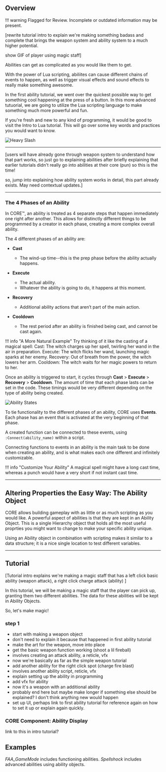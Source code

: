 ## Overview

!!! warning
    Flagged for Review.
    Incomplete or outdated information may be present.

[rewrite tutorial intro to explain we're making something badass and complete that brings the weapon system and ability system to a much higher potential.

show GIF of player using magic staff]

Abilities can get as complicated as you would like them to get.

With the power of Lua scripting, abiliites can cause different chains of events to happen, as well as trigger visual effects and sound effects to really make something awesome.

In the first ability tutorial, we went over the quickest possible way to get something cool happening at the press of a button. In  this more advanced tutuorial, we are going to utilize the Lua scripting language to make something much more powerful and fun.

If you're fresh and new to any kind of programming, it would be good to visit the Intro to Lua tutorial. This will go over some key words and practices you would want to know.

![Heavy Slash](../../img/EditorManual/Abilities/ComplexAbilities/Heavy_Slash.gif)

---

[users will have already gone through weapon system to understand how that part works, so just go to explaining abilities after briefly explaining that earlier tutorials didn't really go into abilities at their core (pun) so this is the time!

so, jump into explaining how ability system works in detail, this part already exists. May need contextual updates.]

---

### The 4 Phases of an Ability

In CORE™, an ability is treated as 4 separate steps that happen immediately one right after another. This allows for distinctly different things to be programmed by a creator in each phase, creating a more complex overall ability.

The 4 different phases of an ability are:

- **Cast**
    - The wind-up time--this is the prep phase before the ability actually happens.

- **Execute**
    - The actual ability.
    - Whatever the ability is going to do, it happens at this moment.

- **Recovery**
    - Additional ability actions that aren’t part of the main action.

- **Cooldown**
    - The rest period after an ability is finished being cast, and cannot be cast again.


!!! info "A More Natural Example"
    Try thinking of it like the casting of a magical spell:
    Cast: The witch charges up her spell, twirling her wand in the air in preparation.
    Execute: The witch flicks her wand, launching magic sparks at her enemy.
    Recovery: Out of breath from the power, the witch lowers her arm.
    Cooldown: The witch waits for her magic powers to return to her.

Once an ability is triggered to start, it cycles through **Cast** > **Execute** > **Recovery** > **Cooldown**. The amount of time that each phase lasts can be set in the code. These timings would be very different depending on the type of ability being created.

![Ability States](../../img/EditorManual/Abilities/Ability_States.png)

To tie functionality to the different phases of an ability, CORE uses **Events**. Each phase has an event that is activated at the very beginning of that phase.

A created function can be connected to these events, using `:Connect(ability_name)` within a script.

Connecting functions to events in an ability is the main task to be done when creating an ability, and is what makes each one different and infinitely customizable.

!!! info "Customize Your Ability"
    A magical spell might have a long cast time, whereas a punch would have a very short if not instant cast time.

---

## Altering Properties the Easy Way: The Ability Object

CORE allows building gameplay with as little or as much scripting as you would like. A powerful aspect of abilities is that they are kept in an Ability Object. This is a single Hierarchy object that holds all the most useful proprties you might want to change to make your specific ability unique.

Using an Ability object in combination with scripting makes it similar to a data structure; it is a nice single location to test different variables.

---

## Tutorial

[Tutorial intro explains we're making a magic staff that has a left click basic ability (weapon attack), a right click charge attack (ability) ]

In this tutorial, we will be making a magic staff that the player can pick up, granting them two different abilities. The data for these abilities will be kept in Ability Objects.

So, let's make magic!

### step 1


- start with making a weapon object
- don't need to explain it because that happened in first ability tutorial
- make the art for the weapon, move into place
- get the basic weapon function working (shoot a lil fireball)
- involves creating an attack ability, a reticle, vfx
- now we're basically as far as the simple weapon tutorial
- add another ability for the right click spot (charge fire blast)
- involves another ability script, reticle, vfx
- explain setting up the ability in programming
- add vfx for ability
- now it's a weapon with an additional ability
- probably end here but maybe make longer if something else should be explained? I don't think anything new would happen
- set  up UI, perhaps link to first ability tutorial for reference again on how to set it up or explain again quickly.


### CORE Component: Ability Display

link to this in intro tutorial?

## Examples

*FAA_GameMode* includes functioning abilities.
*Spellshock* includes advanced abilities using ability objects.

